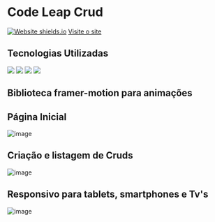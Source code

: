 # Code Leap Crud
 
 [![Website shields.io](https://img.shields.io/website-up-down-green-red/http/shields.io.svg)](http://shields.io/)
<a href='https://teste-code-leap.vercel.app/'>Visite o site</a>

## Tecnologias Utilizadas
<div style={display:'flex'}>

<img src='https://img.shields.io/badge/React-20232A?style=for-the-badge&logo=react&logoColor=61DAFB' />
<img src='https://img.shields.io/badge/React_Router-CA4245?style=for-the-badge&logo=react-router&logoColor=white' />
<img src='https://camo.githubusercontent.com/41326de293d3848e2ab0f29bf1680427128757fe6b586ceddf1097cb4eeb5ff7/68747470733a2f2f696d672e736869656c64732e696f2f62616467652f7374796c65642d2d636f6d706f6e656e74732d4442373039333f7374796c653d666f722d7468652d6261646765266c6f676f3d7374796c65642d636f6d706f6e656e7473266c6f676f436f6c6f723d7768697465' />
  <img src='https://img.shields.io/badge/JavaScript-F7DF1E?style=for-the-badge&logo=javascript&logoColor=black' />
</div>

## Biblioteca framer-motion para animações
 
 ## Página Inicial
![image](https://user-images.githubusercontent.com/77819811/232922286-a6f2999a-5e19-4852-b614-5a90fccfd533.png)
 
 ## Criação e listagem de Cruds
![image](https://user-images.githubusercontent.com/77819811/232922397-fd80d22f-95dd-4203-96b3-3960141b84e7.png)

## Responsivo para tablets, smartphones e Tv's
![image](https://user-images.githubusercontent.com/77819811/232923173-10e1a516-bf1d-4dd3-a711-51ca299aae51.png)
